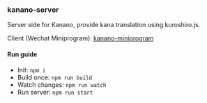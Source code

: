 ### kanano-server

Server side for Kanano, provide kana translation using kuroshiro.js.

Client (Wechat Miniprogram): [kanano-miniprogram](https://github.com/SgLy/kanano-miniprogram)

#### Run guide

- Init: `npm i`
- Build once: `npm run build`
- Watch changes: `npm run watch`
- Run server: `npm run start`